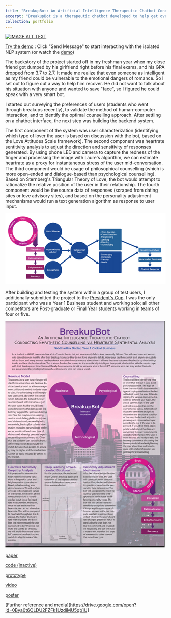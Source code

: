 ```yaml
---
title: "BreakupBot: An Artificial Intelligence Therapeutic Chatbot Conducting Empathetic Counselling via Heartrate Sentimental Analysis"
excerpt: "BreakupBot is a therapeutic chatbot developed to help get over romantic breakups. Organically acquired 200+ users of varying demographics. The system, initially built to help people who could not get over breakups, uses scraped content from dating sites and builds a philosophical counselling knowledge graph as the decision tree for generating responses to user input."
collection: portfolio
---
```


[![IMAGE ALT TEXT](http://img.youtube.com/vi/1NxWMQA7tlM/0.jpg)](https://www.youtube.com/watch?v=1NxWMQA7tlM)

[Try the demo](https://www.facebook.com/BreakupBot-20-1328526643902687/) : Click "Send Message" to start interacting with the isolated NLP system (or watch the [demo](https://www.youtube.com/watch?v=1NxWMQA7tlM))

The backstory of the project started off in my freshman year when my close friend got dumped by his girlfriend right before his final exams, and his GPA dropped from 3.7 to 2.7. It made me realize that even someone as intelligent as my friend could be vulnerable to the emotional dangers of romance. So I set out to figure out a way to help him recover. He did not want to talk about his situation with anyone and wanted to save "face", so I figured he could speak with a very smart bot.

I started out surveying the preferences of users (students who went through breakups recently), to validate the method of human-computer interaction, and to identify the optimal counselling approach. After settling on a chatbot interface, the next step was building the backend system. 

The first component of the system was user characterization (identifying which type of lover the user is based on discussion with the bot, based on the Love Attitudes Scale framework). The second component was heartrate sentitivity analysis to adjust the direction and sensitivity of responses generated. By using phone LED and camera to capture the redness of the finger and processing the image with Laure's algorithm, we can estimate heartrate as a proxy for instantaneous stress of the user mid-conversation. The third component would be usage of philosophical counselling (which is more open-ended and dialogue-based than psychological counselling). Based on Sternberg's Triangular Theory of Love, the bot would attempt to rationalize the relative position of the user in their relationship. The fourth component would be the source data of responses (scraped from dating sites or love advisory sites), and based on the personality adjustment mechanisms would run a text generation algorithm as response to user input. 

[![IMAGE ALT TEXT](/images/pipeline.png)](https://drive.google.com/file/d/142kTVrKNGH42splekvbfXGVtT9HhNQPq/view)

After building and testing the system within a group of test users, I additionally submitted the project to the [President's Cup](http://www.ust.hk/presidents_cup/). I was the only participant who was a Year 1 Business student and working solo; all other competitors are Post-graduate or Final Year students working in teams of four or five. 

[![IMAGE ALT TEXT](/images/poster.png)](https://drive.google.com/open?id=0Bya0t6OLDU2FNTV2S2NKTmpMSHc)


[paper](https://drive.google.com/file/d/142kTVrKNGH42splekvbfXGVtT9HhNQPq/view)

[code (inactive)](https://github.com/s-datta/BreakupBot)

[prototype](https://www.facebook.com/BreakupBot-20-1328526643902687/) 

[video](https://www.youtube.com/watch?v=1NxWMQA7tlM)

[poster](https://drive.google.com/open?id=0Bya0t6OLDU2FNTV2S2NKTmpMSHc)

[Further reference and media](https://drive.google.com/open?id=0Bya0t6OLDU2FZFk1UzdiMU5qb1U]
